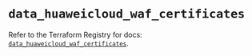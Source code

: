 # `data_huaweicloud_waf_certificates`

Refer to the Terraform Registry for docs: [`data_huaweicloud_waf_certificates`](https://registry.terraform.io/providers/huaweicloud/huaweicloud/1.71.1/docs/data-sources/waf_certificates).
